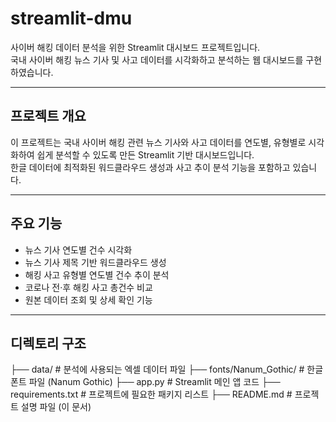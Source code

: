 # streamlit-dmu


사이버 해킹 데이터 분석을 위한 Streamlit 대시보드 프로젝트입니다.  
국내 사이버 해킹 뉴스 기사 및 사고 데이터를 시각화하고 분석하는 웹 대시보드를 구현하였습니다.

---

## 프로젝트 개요

이 프로젝트는 국내 사이버 해킹 관련 뉴스 기사와 사고 데이터를 연도별, 유형별로 시각화하여 쉽게 분석할 수 있도록 만든 Streamlit 기반 대시보드입니다.  
한글 데이터에 최적화된 워드클라우드 생성과 사고 추이 분석 기능을 포함하고 있습니다.

---

## 주요 기능

- 뉴스 기사 연도별 건수 시각화  
- 뉴스 기사 제목 기반 워드클라우드 생성  
- 해킹 사고 유형별 연도별 건수 추이 분석  
- 코로나 전·후 해킹 사고 총건수 비교  
- 원본 데이터 조회 및 상세 확인 기능

---

## 디렉토리 구조
├── data/ # 분석에 사용되는 엑셀 데이터 파일
├── fonts/Nanum_Gothic/ # 한글 폰트 파일 (Nanum Gothic)
├── app.py # Streamlit 메인 앱 코드
├── requirements.txt # 프로젝트에 필요한 패키지 리스트
├── README.md # 프로젝트 설명 파일 (이 문서)
